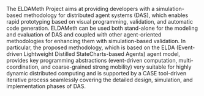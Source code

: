 The ELDAMeth Project aims at providing developers with a simulation-based methodology for distributed agent systems (DAS), which enables rapid prototyping based on visual programming, validation, and automatic code generation. ELDAMeth can be used both stand-alone for the modeling and evaluation of DAS and coupled with other agent-oriented methodologies for enhancing them with simulation-based validation. In particular, the proposed methodology, which is based on the ELDA (Event-driven Lightweight Distilled StateCharts-based Agents) agent model, provides key programming abstractions (event-driven computation, multi-coordination, and coarse-grained strong mobility) very suitable for highly dynamic distributed computing and is supported by a CASE tool-driven iterative process seamlessly covering the detailed design, simulation, and implementation phases of DAS.